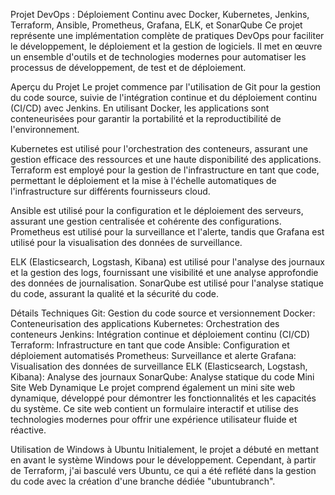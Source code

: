 Projet DevOps : Déploiement Continu avec Docker, Kubernetes, Jenkins, Terraform, Ansible, Prometheus, Grafana, ELK, et SonarQube
Ce projet représente une implémentation complète de pratiques DevOps pour faciliter le développement, le déploiement et la gestion de logiciels. Il met en œuvre un ensemble d'outils et de technologies modernes pour automatiser les processus de développement, de test et de déploiement.

Aperçu du Projet
Le projet commence par l'utilisation de Git pour la gestion du code source, suivie de l'intégration continue et du déploiement continu (CI/CD) avec Jenkins. En utilisant Docker, les applications sont conteneurisées pour garantir la portabilité et la reproductibilité de l'environnement.

Kubernetes est utilisé pour l'orchestration des conteneurs, assurant une gestion efficace des ressources et une haute disponibilité des applications. Terraform est employé pour la gestion de l'infrastructure en tant que code, permettant le déploiement et la mise à l'échelle automatiques de l'infrastructure sur différents fournisseurs cloud.

Ansible est utilisé pour la configuration et le déploiement des serveurs, assurant une gestion centralisée et cohérente des configurations. Prometheus est utilisé pour la surveillance et l'alerte, tandis que Grafana est utilisé pour la visualisation des données de surveillance.

ELK (Elasticsearch, Logstash, Kibana) est utilisé pour l'analyse des journaux et la gestion des logs, fournissant une visibilité et une analyse approfondie des données de journalisation. SonarQube est utilisé pour l'analyse statique du code, assurant la qualité et la sécurité du code.

Détails Techniques
Git: Gestion du code source et versionnement
Docker: Conteneurisation des applications
Kubernetes: Orchestration des conteneurs
Jenkins: Intégration continue et déploiement continu (CI/CD)
Terraform: Infrastructure en tant que code
Ansible: Configuration et déploiement automatisés
Prometheus: Surveillance et alerte
Grafana: Visualisation des données de surveillance
ELK (Elasticsearch, Logstash, Kibana): Analyse des journaux
SonarQube: Analyse statique du code
Mini Site Web Dynamique
Le projet comprend également un mini site web dynamique, développé pour démontrer les fonctionnalités et les capacités du système. Ce site web contient un formulaire interactif et utilise des technologies modernes pour offrir une expérience utilisateur fluide et réactive.

Utilisation de Windows à Ubuntu
Initialement, le projet a débuté en mettant en avant le système Windows pour le développement. Cependant, à partir de Terraform, j'ai basculé vers Ubuntu, ce qui a été reflété dans la gestion du code avec la création d'une branche dédiée "ubuntubranch".
